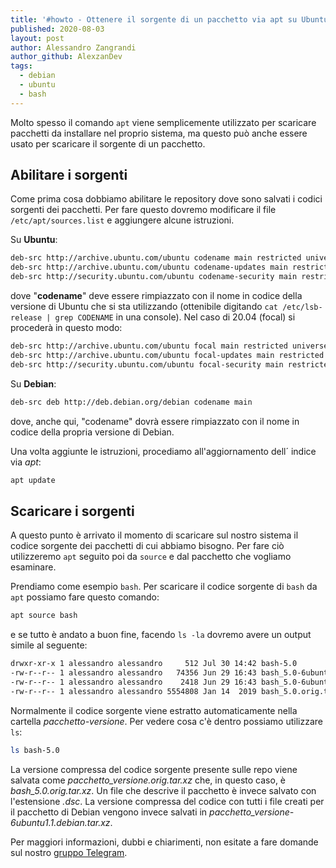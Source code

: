 ```yaml
---
title: '#howto - Ottenere il sorgente di un pacchetto via apt su Ubuntu e derivate'
published: 2020-08-03
layout: post
author: Alessandro Zangrandi
author_github: AlexzanDev
tags:
  - debian  
  - ubuntu  
  - bash
---
```

Molto spesso il comando `apt` viene semplicemente utilizzato per scaricare pacchetti da installare nel proprio sistema, ma questo può anche essere usato per scaricare il sorgente di un pacchetto.

## Abilitare i sorgenti

Come prima cosa dobbiamo abilitare le repository dove sono salvati i codici sorgenti dei pacchetti. Per fare questo dovremo modificare il file `/etc/apt/sources.list` e aggiungere alcune istruzioni.

Su **Ubuntu**:

```bash
deb-src http://archive.ubuntu.com/ubuntu codename main restricted universe multiverse
deb-src http://archive.ubuntu.com/ubuntu codename-updates main restricted universe multiverse
deb-src http://security.ubuntu.com/ubuntu codename-security main restricted universe multiverse
```

dove "**codename**" deve essere rimpiazzato con il nome in codice della versione di Ubuntu che si sta utilizzando (ottenibile digitando `cat /etc/lsb-release | grep CODENAME` in una console). Nel caso di 20.04 (focal) si procederà in questo modo:

```bash
deb-src http://archive.ubuntu.com/ubuntu focal main restricted universe multiverse
deb-src http://archive.ubuntu.com/ubuntu focal-updates main restricted universe multiverse
deb-src http://security.ubuntu.com/ubuntu focal-security main restricted universe multiverse
```

Su **Debian**:

```bash
deb-src deb http://deb.debian.org/debian codename main
```

dove, anche qui, "codename" dovrà essere rimpiazzato con il nome in codice della propria versione di Debian.

Una volta aggiunte le istruzioni, procediamo all'aggiornamento dell´ indice via *apt*:

```bash
apt update
```

## Scaricare i sorgenti

A questo punto è arrivato il momento di scaricare sul nostro sistema il codice sorgente dei pacchetti di cui abbiamo bisogno. Per fare ciò utilizzeremo `apt` seguito poi da `source` e dal pacchetto che vogliamo esaminare.

Prendiamo come esempio `bash`. Per scaricare il codice sorgente di `bash` da `apt` possiamo fare questo comando:

```bash
apt source bash
```

e se tutto è andato a buon fine, facendo `ls -la` dovremo avere un output simile al seguente:

```bash
drwxr-xr-x 1 alessandro alessandro     512 Jul 30 14:42 bash-5.0
-rw-r--r-- 1 alessandro alessandro   74356 Jun 29 16:43 bash_5.0-6ubuntu1.1.debian.tar.xz
-rw-r--r-- 1 alessandro alessandro    2418 Jun 29 16:43 bash_5.0-6ubuntu1.1.dsc
-rw-r--r-- 1 alessandro alessandro 5554808 Jan 14  2019 bash_5.0.orig.tar.xz
```

Normalmente il codice sorgente viene estratto automaticamente nella cartella *pacchetto-versione*. Per vedere cosa c'è dentro possiamo utilizzare `ls`:

```bash
ls bash-5.0
```

La versione compressa del codice sorgente presente sulle repo viene salvata come *pacchetto_versione.orig.tar.xz* che, in questo caso, è *bash_5.0.orig.tar.xz*. Un file che descrive il pacchetto è invece salvato con l'estensione *.dsc*. La versione compressa del codice con tutti i file creati per il pacchetto di Debian vengono invece salvati in *pacchetto_versione-6ubuntu1.1.debian.tar.xz*.

Per maggiori informazioni, dubbi e chiarimenti, non esitate a fare domande sul nostro [gruppo Telegram](https://t.me/linuxpeople).
